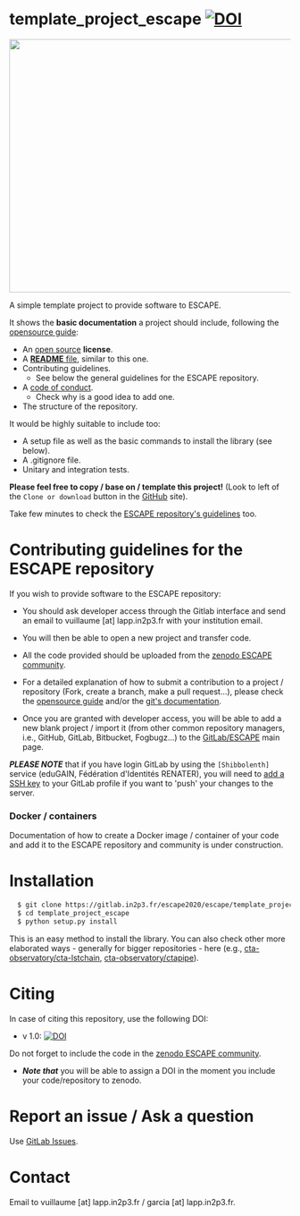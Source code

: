 # template_project_escape [![DOI](https://zenodo.org/badge/DOI/10.5281/zenodo.3572655.svg)](https://doi.org/10.5281/zenodo.3572655)


<p align="center">
   <img src="https://cdn.eso.org/images/large/ann18084a.jpg" width="640" height="453"/>
</p>

A simple template project to provide software to ESCAPE.

It shows the **basic documentation** a project should include, following the [opensource guide](https://opensource.guide/starting-a-project/):

* An [open source](https://help.github.com/en/github/creating-cloning-and-archiving-repositories/licensing-a-repository#where-does-the-license-live-on-my-repository) **license**.
* A [**README** file](https://help.github.com/en/github/getting-started-with-github/create-a-repo#commit-your-first-change), similar to this one. 
* Contributing guidelines. 
    - See below the general guidelines for the ESCAPE repository.
* A [code of conduct](https://opensource.guide/code-of-conduct/).
    - Check why is a good idea to add one.
* The structure of the repository.

It would be highly suitable to include too:
   - A setup file as well as the basic commands to install the library (see below).
   - A .gitignore file.
   - Unitary and integration tests.
   
**Please feel free to copy / base on / template this project!** (Look to left of the `Clone or download` button in the [GitHub](https://github.com/garciagenrique/template_project_escape) site).

Take few minutes to check the [ESCAPE repository's guidelines](https://gitlab.in2p3.fr/escape2020/guidelines) too.

# Contributing guidelines for the ESCAPE repository

If you wish to provide software to the ESCAPE repository: 

 - You should ask developer access through the Gitlab interface and send an email to vuillaume [at] lapp.in2p3.fr with your institution email.

 - You will then be able to open a new project and transfer code.

 - All the code provided should be uploaded from the [zenodo ESCAPE community](https://zenodo.org/communities/escape2020/). 

 - For a detailed explanation of how to submit a contribution to a project / repository (Fork, create a branch, make a pull request...), please check the [opensource guide](https://opensource.guide/how-to-contribute/#how-to-submit-a-contribution) and/or the [git's documentation](https://git-scm.com/doc).

 - Once you are granted with developer access, you will be able to add a new blank project / import it (from other common repository managers, i.e., GitHub, GitLab, Bitbucket, Fogbugz...) to the [GitLab/ESCAPE](https://gitlab.in2p3.fr/escape2020) main page.

***PLEASE NOTE*** that if you have login GitLab by using the `[Shibbolenth]` service (eduGAIN, Fédération d'Identités RENATER), you will need to [add a SSH key](https://gitlab.in2p3.fr/help/ssh/README#generating-a-new-ssh-key-pair) to your GitLab profile if you want to 'push' your changes to the server. 

### Docker / containers

Documentation of how to create a Docker image / container of your code and add it to the ESCAPE repository and community is under construction. 

# Installation

```sh
  $ git clone https://gitlab.in2p3.fr/escape2020/escape/template_project_escape.git
  $ cd template_project_escape
  $ python setup.py install
``` 

This is an easy method to install the library. 
You can also check other more elaborated ways - generally for bigger repositories - here (e.g., [cta-observatory/cta-lstchain](https://github.com/cta-observatory/cta-lstchain), [cta-observatory/ctapipe](https://github.com/cta-observatory/ctapipe)).

# Citing 
In case of citing this repository, use the following DOI:
 - v 1.0: [![DOI](https://zenodo.org/badge/DOI/10.5281/zenodo.3572655.svg)](https://doi.org/10.5281/zenodo.3572655)

Do not forget to include the code in the [zenodo ESCAPE community](https://zenodo.org/communities/escape2020/). 
 - ***Note that*** you will be able to assign a DOI in the moment you include your code/repository to zenodo. 

# Report an issue / Ask a question
Use [GitLab Issues](https://gitlab.in2p3.fr/groups/escape2020/-/issues).

# Contact
Email to vuillaume [at] lapp.in2p3.fr / garcia [at] lapp.in2p3.fr.
